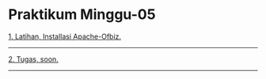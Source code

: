 # Praktikum Minggu-05

[1. Latihan, Installasi Apache-Ofbiz.](latihan.md)

---

[2. Tugas, soon.](tugas-minggu-05.md)

---
